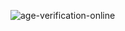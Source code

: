 ![age-verification-online](https://github.com/shmishek77/Lesson13/assets/151791379/7719a29a-a6f3-484e-a2d8-761d96430e77)

